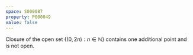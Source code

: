 ```yaml
---
space: S000087
property: P000049
value: false
---
```


Closure of the open set $\{ (0,2n) : n\in\mathbb N\}$ contains one additional point and is not open.